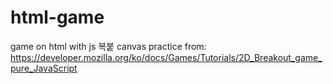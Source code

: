 # html-game
game on html with js
복붙
canvas practice 
from: https://developer.mozilla.org/ko/docs/Games/Tutorials/2D_Breakout_game_pure_JavaScript
